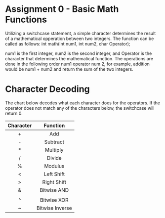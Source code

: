 # Assignment 0 - Basic Math Functions

Utilizing a switchcase statement, a simple character determines the result of a mathematical opperation between two integers. The function can be called as follows: int math(int num1, int num2, char Operator); 

num1 is the first integer, num2 is the second integer, and Operator is the character that determines the mathematical function. The operations are done in the following order num1 operator num 2, for example, addition would be num1 + num2 and return the sum of the two integers.

# Character Decoding

The chart below decodes what each character does for the operators. If the operator does not match any of the characters below, the switchcase will return 0.

| Character |     Function    |
|:---------:|:---------------:|
|     +     |       Add       |
|     -     |     Subtract    |
|     *     |     Multiply    |
|     /     |      Divide     |
|     %     |     Modulus     |
|     <     |    Left Shift   |
|     >     |   Right Shift   |
|     &     |   Bitwise AND   |
|     |     |    Bitwise OR   |
|     ^     |   Bitwise XOR   |
|     ~     | Bitwise Inverse |
